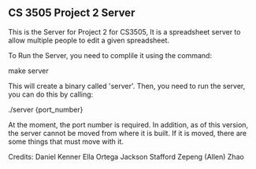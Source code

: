CS 3505 Project 2 Server
--------------------------
This is the Server for Project 2 for CS3505, It is a spreadsheet server to allow multiple people to edit a given spreadsheet.

To Run the Server, you need to complile it using the command:

make server

This will create a binary called 'server'. Then, you need to run the server, you can do this by calling:

./server {port_number}

At the moment, the port number is required. In addition, as of this version, the server cannot be moved from where it is built. If it is moved, there are some things that must move with it.

Credits:
Daniel Kenner
Ella Ortega
Jackson Stafford
Zepeng (Allen) Zhao